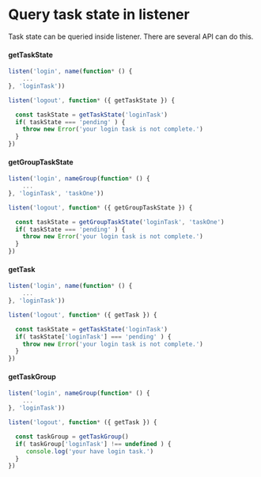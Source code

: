 # Query task state in listener

Task state can be queried inside listener. There are several API can do this.

#### getTaskState

```javascript
listen('login', name(function* () {
	...
}, 'loginTask'))

listen('logout', function* ({ getTaskState }) {

  const taskState = getTaskState('loginTask')
  if( taskState === 'pending' ) {
  	throw new Error('your login task is not complete.')
  }
})
```

#### getGroupTaskState

```javascript
listen('login', nameGroup(function* () {
	...
}, 'loginTask', 'taskOne'))

listen('logout', function* ({ getGroupTaskState }) {

  const taskState = getGroupTaskState('loginTask', 'taskOne')
  if( taskState === 'pending' ) {
  	throw new Error('your login task is not complete.')
  }
})
```

#### getTask

```javascript
listen('login', name(function* () {
	...
}, 'loginTask'))

listen('logout', function* ({ getTask }) {

  const taskState = getTaskState('loginTask')
  if( taskState['loginTask'] === 'pending' ) {
  	throw new Error('your login task is not complete.')
  }
})
```

#### getTaskGroup

```javascript
listen('login', nameGroup(function* () {
	...
}, 'loginTask'))

listen('logout', function* ({ getTask }) {

  const taskGroup = getTaskGroup()
  if( taskGroup['loginTask'] !== undefined ) {
  	 console.log('your have login task.')
  }
})
```